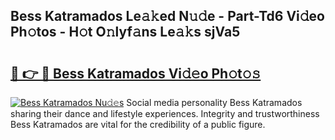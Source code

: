 ## Bess Katramados Le𝚊𝚔ed N𝚞𝚍e - Part-Td6 Vi𝚍eo Ph𝚘tos - H𝚘t O𝚗lyf𝚊ns Le𝚊𝚔s sjVa5

# <h2><a href="http://hf1epe6.feru.top/?c=Bess+Katramados">🔗 👉 🔴 Bess Katramados Vi𝚍𝚎o Ph𝚘t𝚘𝚜</a></h2>

[![Bess Katramados Nu𝚍𝚎s](https://i.imgur.com/0TWrTi3.gif)](http://hf1epe6.feru.top/?c=Bess+Katramados)
Social media personality Bess Katramados sharing their dance and lifestyle experiences. Integrity and trustworthiness Bess Katramados are vital for the credibility of a public figure. 
